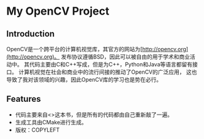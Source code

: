 My OpenCV Project
===============

Introduction
------------

OpenCV是一个跨平台的计算机视觉库，其官方的网站为[http://opencv.org](http://opencv.org)。
发布协议遵循BSD，因此可以被自由的用于学术和商业活动中。
其代码主要由C和C++写成，但是为C++，Python和Java等语言都留有接口。
计算机视觉在社会和商业中的流行间接的推动了OpenCV的广泛应用，
这也导致了我对该领域的兴趣，因此OpenCV库的学习也是势在必行。

Features
--------

- 代码主要来自<<Learning OpenCV3>>这本书，但是所有的代码都由自己重新敲了一遍。
- 生成工具由CMake进行生成。
- 版权：COPYLEFT

